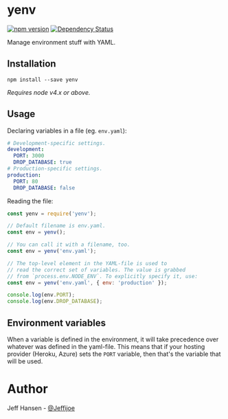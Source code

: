# yenv

[![npm version](https://badge.fury.io/js/yenv.svg)](https://badge.fury.io/js/yenv)
[![Dependency Status](https://david-dm.org/jeffijoe/yenv.svg)](https://david-dm.org/jeffijoe/yenv)

Manage environment stuff with YAML.

## Installation

```
npm install --save yenv
```

*Requires node v4.x or above.*

## Usage

Declaring variables in a file (eg. `env.yaml`):

```yaml
# Development-specific settings.
development:
  PORT: 3000
  DROP_DATABASE: true
# Production-specific settings.
production:
  PORT: 80
  DROP_DATABASE: false
```

Reading the file:

```javascript
const yenv = require('yenv');

// Default filename is env.yaml.
const env = yenv();

// You can call it with a filename, too.
const env = yenv('env.yaml');

// The top-level element in the YAML-file is used to
// read the correct set of variables. The value is grabbed
// from `process.env.NODE_ENV`. To explicitly specify it, use:
const env = yenv('env.yaml', { env: 'production' });

console.log(env.PORT);
console.log(env.DROP_DATABASE);
```

## Environment variables

When a variable is defined in the environment, it will take precedence over
whatever was defined in the yaml-file.
This means that if your hosting provider (Heroku, Azure) sets the
`PORT` variable, then that's the variable that will be used.

# Author

Jeff Hansen - [@Jeffijoe](https://twitter.com/Jeffijoe)